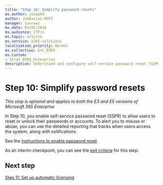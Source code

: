 ```yaml
---
title: "Step 10: Simplify password resets"
ms.author: josephd
author: JoeDavies-MSFT
manager: laurawi
ms.date: 03/01/2018
ms.audience: ITPro
ms.topic: article
ms.service: o365-solutions
localization_priority: Normal
ms.collection: Ent_O365
ms.custom:
- Strat_O365_Enterprise
description: Understand and configure self-service password reset (SSPR) for Azure AD.
---
```


# Step 10: Simplify password resets

*This step is optional and applies to both the E3 and E5 versions of Microsoft 365 Enterprise*

In Step 10, you enable self-service password reset (SSPR) to allow users to reset or unlock their passwords or accounts. To alert you to misuse or abuse, you can use the detailed reporting that tracks when users access the system, along with notifications.

See the [instructions to enable password reset](https://docs.microsoft.com/azure/active-directory/active-directory-passwords-best-practices).

As an interim checkpoint, you can see the [exit criteria](identity-exit-criteria.md#crit-identity-step10) for this step.

## Next step

[Step 11: Set up automatic licensing](identity-group-based-licensing.md)

